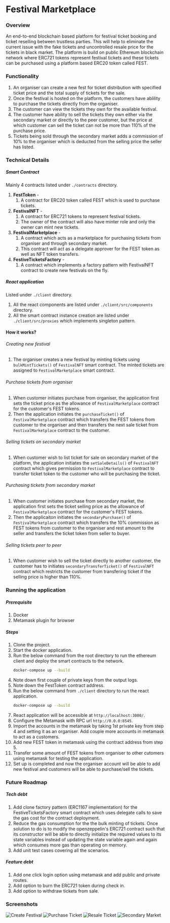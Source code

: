 # Festival Marketplace

### Overview

An end-to-end blockchain based platform for festival ticket booking and ticket reselling between trustless parties. This will help to eliminate the current issue with the fake tickets and uncontrolled resale price for the tickets in black market. The platform is build on public Ethereum blockchain network where ERC721 tokens represent festival tickets and these tickets can be purchased using a platform based ERC20 token called FEST.

### Functionality

1. An organiser can create a new fest for ticket distribution with specified ticket price and the total supply of tickets for the sale.
2. Once the festival is hosted on the platform, the customers have ablility to purchase the tickets directly from the organiser.
3. The customer can view the tickets they own for the available festival.
4. The customer have ability to sell the tickets they own either via the secondary market or directly to the peer customer, but the price at which customer can sell the ticket can not be more than 110% of the purchase price.
5. Tickets being sold through the secondary market adds a commission of 10% to the organiser which is deducted from the selling price the seller has listed.

### Technical Details

##### Smart Contract

Mainly 4 contracts listed under `./contracts` directory.

1. **FestToken** -
   1. A contract for ERC20 token called FEST which is used to purchase tickets.
2. **FestivalNFT** -
   1. A contract for ERC721 tokens to represent festival tickets.
   2. The owner of the contract will also have minter role and only the owner can mint new tickets.
3. **FestivalMarketplace** -
   1. A contract which acts as a marketplace for purchasing tickets from organiser and through secondary market.
   2. This contract will act as a delegate approver for the FEST token as well as NFT token transfers.
4. **FestiveTicketsFactory** -
   1. A contract which implements a factory pattern with FestivalNFT contract to create new festivals on the fly.

##### React application

Listed under `./client` directory.

1. All the react components are listed under `./client/src/components` directory.
2. All the smart contract instance creation are listed under `./client/src/proxies` which implements singleton pattern.

#### How it works?

###### Creating new festival

1. The organiser creates a new festival by minting tickets using `bulkMintTickets()` of `FestivalNFT` smart contract. The minted tickets are assigned to `FestivalMarketplace` smart contract.

###### Purchase tickets from organiser

1. When customer initiates purchase from organiser, the application first sets the ticket price as the allowance of `FestivalMarketplace` contract for the customer's FEST tokens.
2. Then the application initiates the `purchaseTicket()` of `FestivalMarketplace` contract which transfers the FEST tokens from customer to the organiser and then transfers the next sale ticket from `FestivalMarketplace` contract to the customer.

###### Selling tickets on secondary market

1. When customer wish to list ticket for sale on secondary market of the platform, the application initiates the `setSaleDetails()` of `FestivalNFT` contract which gives permission to `FestivalMarketplace` contract to transfer ticket token to the customer who will be purchasing the ticket.

###### Purchasing tickets from secondary market

1. When customer initiates purchase from secondary market, the application first sets the ticket selling price as the allowance of `FestivalMarketplace` contract for the customer's FEST tokens.
2. Then the applicaiton initiates the `secondaryPurchase()` of `FestivalMarketplace` contract which transfers the 10% commission as FEST tokens from customer to the organiser and rest amount to the seller and transfers the ticket token from seller to buyer.

###### Selling tickets peer to peer

1. When customer wish to sell the ticket directly to another customer, the customer has to initiates `secondaryTransferTicket()` of `FestivalNFT` contract which restricts the customer from transfering ticket if the selling price is higher than 110%.

### Running the application

##### Prerequisite

1. Docker
2. Metamask plugin for browser

##### Steps

1. Clone the project.
2. Start the docker application.
3. Run the below command from the root directory to run the ethereum client and deploy the smart contracts to the network.
   ```sh
   docker-compose up --build
   ```
4. Note down first couple of private keys from the output logs.
5. Note down the FestToken contract address.
6. Run the below command from `./client` directory to run the react application.
   ```sh
   docker-compose up --build
   ```
7. React application will be accessible at `http://localhost:3000/`.
8. Configure the Metamask with RPC url `http://0.0.0:8545`.
9. Import the accounts in the metamask by taking 1st private key from step 4 and setting it as an organiser. Add couple more accounts in metamask to act as a customers.
10. Add new FEST token in metamask using the contract address from step 5.
11. Transfer some amount of FEST tokens from organiser to other cutomers using metamask for testing the application.
12. Set up is completed and now the organiser account will be able to add new festival and customers will be able to purchase/sell the tickets.

### Future Roadmap

##### Tech debt

1. Add clone factory pattern (ERC1167 implementation) for the FestiveTicketsFactory smart contract which uses delegate calls to save the gas cost for the contract deployment.
2. Reduce the gas consumption for the the bulk minting of tickets. Once solution to do is to modify the openzeppelin's ERC721 contract such that its constructor will be able to directly initialize the required values to its state variables instead of updating the state variable again and again which consumes more gas than operating on memory.
3. Add unit test cases covering all the scenarios.

##### Feature debt

1. Add one click login option using metamask and add public and private routes.
2. Add option to burn the ERC721 token during check in.
3. Add option to withdraw tickets from sale.

### Screenshots

![Create Festival](./screenshots/create-festival.png)
![Purchase Ticket](./screenshots/purchase-ticket.png)
![Resale Ticket](./screenshots/resale-error.png)
![Secondary Market](./screenshots/secondary-market.png)
